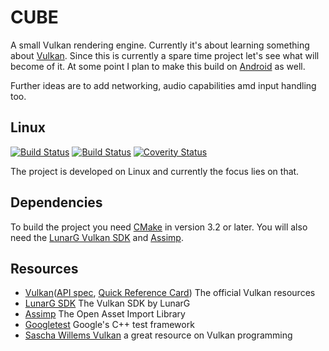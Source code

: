 # CUBE

A small Vulkan rendering engine. Currently it's about learning something about
[Vulkan](https://www.khronos.org/vulkan/). Since this is currently a spare time project let's see what will
become of it. At some point I plan to make this build on
[Android](https://developer.android.com/index.html) as well.

Further ideas are to add networking, audio capabilities amd input handling too.

## Linux

[![Build Status](https://travis-ci.org/aseuss/cube.svg?branch=master)](https://travis-ci.org/aseuss/cube/branches)
[![Build Status](https://travis-ci.org/aseuss/cube.svg?branch=devel)](https://travis-ci.org/aseuss/cube/branches)
[![Coverity Status](https://scan.coverity.com/projects/12717/badge.svg)](https://scan.coverity.com/projects/aseuss-cube)

The project is developed on Linux and currently the focus lies on that.

## Dependencies

To build the project you need [CMake](https://cmake.org/) in version 3.2 or
later. You will also need the [LunarG Vulkan SDK](https://vulkan.lunarg.com/sdk/home)
and [Assimp](https://github.com/assimp/assimp).

## Resources

 * [Vulkan](https://www.khronos.org/vulkan/)([API spec](https://www.khronos.org/registry/vulkan/specs/1.0/apispec.html), [Quick Reference Card](https://www.khronos.org/registry/vulkan/specs/1.0/refguide/Vulkan-1.0-web.pdf)) The official Vulkan resources
 * [LunarG SDK](https://www.lunarg.com/vulkan-sdk/) The Vulkan SDK by LunarG
 * [Assimp](https://github.com/assimp/assimp) The Open Asset Import Library
 * [Googletest](https://github.com/google/googletest) Google's C++ test framework
 * [Sascha Willems Vulkan](https://github.com/SaschaWillems/Vulkan) a great resource on Vulkan programming
